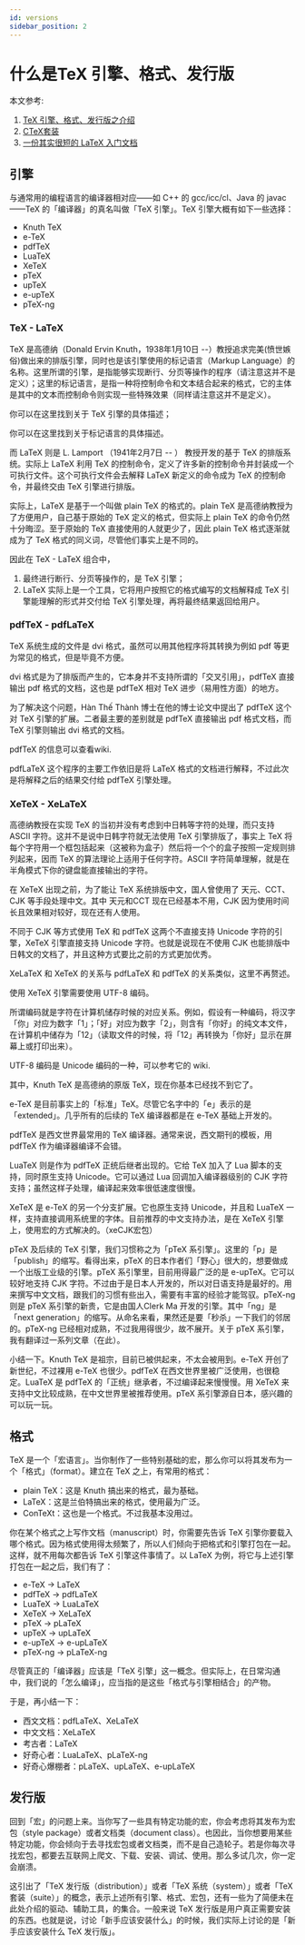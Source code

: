 ```yaml
---
id: versions
sidebar_position: 2
---
```


# 什么是TeX 引擎、格式、发行版

本文参考: 
1. [TeX 引擎、格式、发行版之介绍](https://liam.page/2018/11/26/introduction-to-TeX-engine-format-and-distribution/)
2. [CTeX套装](https://ctex.org/ctex/)
3. [一份其实很短的 LaTeX 入门文档](https://liam.page/2014/09/08/latex-introduction/)

## 引擎
与通常用的编程语言的编译器相对应——如 C++ 的 gcc/icc/cl、Java 的 javac——TeX 的「编译器」的真名叫做「TeX 引擎」。TeX 引擎大概有如下一些选择：

- Knuth TeX
- e-TeX
- pdfTeX
- LuaTeX
- XeTeX
- pTeX
- upTeX
- e-upTeX
- pTeX-ng


### TeX - LaTeX
TeX 是高德纳（Donald Ervin Knuth，1938年1月10日 --）教授追求完美(愤世嫉俗)做出来的排版引擎，同时也是该引擎使用的标记语言（Markup Language）的名称。这里所谓的引擎，是指能够实现断行、分页等操作的程序（请注意这并不是定义）；这里的标记语言，是指一种将控制命令和文本结合起来的格式，它的主体是其中的文本而控制命令则实现一些特殊效果（同样请注意这并不是定义）。

你可以在这里找到关于 TeX 引擎的具体描述；

你可以在这里找到关于标记语言的具体描述。

而 LaTeX 则是 L. Lamport （1941年2月7日 -- ） 教授开发的基于 TeX 的排版系统。实际上 LaTeX 利用 TeX 的控制命令，定义了许多新的控制命令并封装成一个可执行文件。这个可执行文件会去解释 LaTeX 新定义的命令成为 TeX 的控制命令，并最终交由 TeX 引擎进行排版。

实际上，LaTeX 是基于一个叫做 plain TeX 的格式的。plain TeX 是高德纳教授为了方便用户，自己基于原始的 TeX 定义的格式，但实际上 plain TeX 的命令仍然十分晦涩。至于原始的 TeX 直接使用的人就更少了，因此 plain TeX 格式逐渐就成为了 TeX 格式的同义词，尽管他们事实上是不同的。

因此在 TeX - LaTeX 组合中，

1. 最终进行断行、分页等操作的，是 TeX 引擎；
2. LaTeX 实际上是一个工具，它将用户按照它的格式编写的文档解释成 TeX 引擎能理解的形式并交付给 TeX 引擎处理，再将最终结果返回给用户。

### pdfTeX - pdfLaTeX

TeX 系统生成的文件是 dvi 格式，虽然可以用其他程序将其转换为例如 pdf 等更为常见的格式，但是毕竟不方便。

dvi 格式是为了排版而产生的，它本身并不支持所谓的「交叉引用」，pdfTeX 直接输出 pdf 格式的文档，这也是 pdfTeX 相对 TeX 进步（易用性方面）的地方。

为了解决这个问题，Hàn Thế Thành 博士在他的博士论文中提出了 pdfTeX 这个对 TeX 引擎的扩展。二者最主要的差别就是 pdfTeX 直接输出 pdf 格式文档，而 TeX 引擎则输出 dvi 格式的文档。

pdfTeX 的信息可以查看wiki.

pdfLaTeX 这个程序的主要工作依旧是将 LaTeX 格式的文档进行解释，不过此次是将解释之后的结果交付给 pdfTeX 引擎处理。


### XeTeX - XeLaTeX

高德纳教授在实现 TeX 的当初并没有考虑到中日韩等字符的处理，而只支持 ASCII 字符。这并不是说中日韩字符就无法使用 TeX 引擎排版了，事实上 TeX 将每个字符用一个框包括起来（这被称为盒子）然后将一个个的盒子按照一定规则排列起来，因而 TeX 的算法理论上适用于任何字符。ASCII 字符简单理解，就是在半角模式下你的键盘能直接输出的字符。

在 XeTeX 出现之前，为了能让 TeX 系统排版中文，国人曾使用了 天元、CCT、CJK 等手段处理中文。其中 天元和CCT 现在已经基本不用，CJK 因为使用时间长且效果相对较好，现在还有人使用。

不同于 CJK 等方式使用 TeX 和 pdfTeX 这两个不直接支持 Unicode 字符的引擎，XeTeX 引擎直接支持 Unicode 字符。也就是说现在不使用 CJK 也能排版中日韩文的文档了，并且这种方式要比之前的方式更加优秀。

XeLaTeX 和 XeTeX 的关系与 pdfLaTeX 和 pdfTeX 的关系类似，这里不再赘述。

使用 XeTeX 引擎需要使用 UTF-8 编码。

所谓编码就是字符在计算机储存时候的对应关系。例如，假设有一种编码，将汉字「你」对应为数字「1」；「好」对应为数字「2」，则含有「你好」的纯文本文件，在计算机中储存为「12」（读取文件的时候，将「12」再转换为「你好」显示在屏幕上或打印出来）。

UTF-8 编码是 Unicode 编码的一种，可以参考它的 wiki.




其中，Knuth TeX 是高德纳的原版 TeX，现在你基本已经找不到它了。

e-TeX 是目前事实上的「标准」TeX。尽管它名字中的「e」表示的是「extended」。几乎所有的后续的 TeX 编译器都是在 e-TeX 基础上开发的。

pdfTeX 是西文世界最常用的 TeX 编译器。通常来说，西文期刊的模板，用 pdfTeX 作为编译器编译不会错。

LuaTeX 则是作为 pdfTeX 正统后继者出现的。它给 TeX 加入了 Lua 脚本的支持，同时原生支持 Unicode。它可以通过 Lua 回调加入编译器级别的 CJK 字符支持；虽然这样子处理，编译起来效率很低速度很慢。

XeTeX 是 e-TeX 的另一个分支扩展。它也原生支持 Unicode，并且和 LuaTeX 一样，支持直接调用系统里的字体。目前推荐的中文支持办法，是在 XeTeX 引擎上，使用宏的方式解决的。（xeCJK宏包）

pTeX 及后续的 TeX 引擎，我们习惯称之为「pTeX 系引擎」。这里的「p」是「publish」的缩写。看得出来，pTeX 的日本作者们「野心」很大的，想要做成一个出版工业级的引擎。pTeX 系引擎里，目前用得最广泛的是 e-upTeX。它可以较好地支持 CJK 字符。不过由于是日本人开发的，所以对日语支持是最好的。用来撰写中文文档，跟我们的习惯有些出入，需要有丰富的经验才能驾驭。pTeX-ng 则是 pTeX 系引擎的新贵，它是由国人Clerk Ma 开发的引擎。其中「ng」是「next generation」的缩写。从命名来看，果然还是要「秒杀」一下我们的邻居的。pTeX-ng 已经相对成熟，不过我用得很少，故不展开。关于 pTeX 系引擎，我有翻译过一系列文章（在此）。

小结一下。Knuth TeX 是祖宗，目前已被供起来，不太会被用到。e-TeX 开创了新世纪，不过裸用 e-TeX 也很少。pdfTeX 在西文世界里被广泛使用，也很稳定。LuaTeX 是 pdfTeX 的「正统」继承者，不过编译起来慢慢慢。用 XeTeX 来支持中文比较成熟，在中文世界里被推荐使用。pTeX 系引擎源自日本，感兴趣的可以玩一玩。

## 格式

TeX 是一个「宏语言」。当你制作了一些特别基础的宏，那么你可以将其发布为一个「格式」（format）。建立在 TeX 之上，有常用的格式：

- plain TeX：这是 Knuth 搞出来的格式，最为基础。
- LaTeX：这是兰伯特搞出来的格式，使用最为广泛。
- ConTeXt：这也是一个格式。不过我基本没用过。

你在某个格式之上写作文档（manuscript）时，你需要先告诉 TeX 引擎你要载入哪个格式。因为格式使用得太频繁了，所以人们倾向于把格式和引擎打包在一起。这样，就不用每次都告诉 TeX 引擎这件事情了。以 LaTeX 为例，将它与上述引擎打包在一起之后，我们有了：

- e-TeX -> LaTeX
- pdfTeX -> pdfLaTeX
- LuaTeX -> LuaLaTeX
- XeTeX -> XeLaTeX
- pTeX -> pLaTeX
- upTeX -> upLaTeX
- e-upTeX -> e-upLaTeX
- pTeX-ng -> pLaTeX-ng

尽管真正的「编译器」应该是「TeX 引擎」这一概念。但实际上，在日常沟通中，我们说的「怎么编译」，应当指的是这些「格式与引擎相结合」的产物。

于是，再小结一下：

- 西文文档：pdfLaTeX、XeLaTeX
- 中文文档：XeLaTeX
- 考古者：LaTeX
- 好奇心者：LuaLaTeX、pLaTeX-ng
- 好奇心爆棚者：pLaTeX、upLaTeX、e-upLaTeX

## 发行版

回到「宏」的问题上来。当你写了一些具有特定功能的宏，你会考虑将其发布为宏包（style package）或者文档类（document class）。也因此，当你想要用某些特定功能，你会倾向于去寻找宏包或者文档类，而不是自己造轮子。若是你每次寻找宏包，都要去互联网上爬文、下载、安装、调试、使用。那么多试几次，你一定会崩溃。

这引出了「TeX 发行版（distribution）」或者「TeX 系统（system）」或者「TeX 套装（suite）」的概念，表示上述所有引擎、格式、宏包，还有一些为了简便未在此处介绍的驱动、辅助工具，的集合。一般来说 TeX 发行版是用户真正需要安装的东西。也就是说，讨论「新手应该安装什么」的时候，我们实际上讨论的是「新手应该安装什么 TeX 发行版」。

